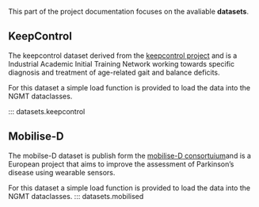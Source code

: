 This part of the project documentation focuses on
the avaliable **datasets**.

## KeepControl
The keepcontrol dataset derived from the [keepcontrol project](https://www.keep-control.eu/) and is a Industrial Academic Initial Training Network working towards specific diagnosis and treatment of age-related gait and balance deficits.

For this dataset a simple load function is provided to load the data into the NGMT dataclasses.

::: datasets.keepcontrol


## Mobilise-D
The mobilse-D dataset is publish form the [mobilise-D consortuium](https://www.imi.europa.eu/projects-results/project-factsheets/mobilise-d)and is a European project that aims to improve the assessment of Parkinson’s disease using wearable sensors.

For this dataset a simple load function is provided to load the data into the NGMT dataclasses.
::: datasets.mobilised